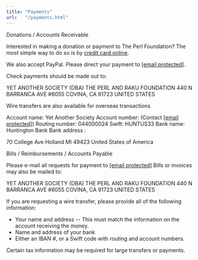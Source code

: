 ```yaml
---
title: "Payments"
url:   "/payments.html"
---
```

Donations / Accounts Receivable

Interested in making a donation or payment to The Perl
Foundation? The most simple way to do so is by
[credit card online](https://www.z2systems.com/np/clients/perlfoundation/donation.jsp).

We also accept PayPal. Please direct your
payment to [[email protected]](cdn-cgi/l/email-protection.html#7e1c1712121710193e071f0e1d50110c19).

Check payments should be made out to:

YET ANOTHER SOCIETY
(DBA) THE PERL AND RAKU FOUNDATION
440 N BARRANCA AVE
#6055 COVINA, CA
91723
UNITED STATES

Wire transfers are also available for overseas
transactions

Account name: Yet Another Society
Account
number: (Contact [[email protected]](cdn-cgi/l/email-protection.html#095d7b6c687a7c7b6c7b49596c7b654f667c676d687d60666727467b6e))
Routing number: 044000024
Swift: HUNTUS33
Bank
name: Huntington Bank
Bank address :

70 College Ave
Holland MI
49423
United States of America

Bills / Reimbursements / Accounts Payable

Please e-mail all requests for payment to [[email protected]](cdn-cgi/l/email-protection.html#93e3f2eafef6fde7e0d3e3f6e1fff5fce6fdf7f2e7fafcfdbdfce1f4)
Bills or invoices may also be mailed to:

YET ANOTHER SOCIETY
(DBA) THE PERL AND RAKU FOUNDATION
440 N BARRANCA AVE
#6055 COVINA, CA
91723
UNITED STATES

If you are requesting a wire transfer, please provide all of
the following information:
-   Your name and address \-- This must match the information on the
    account receiving the money.
-   Name and address of your bank
-   Either an IBAN #, or a Swift code with routing and account numbers.

Certain tax information may be required for large transfers
or payments.
